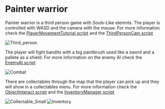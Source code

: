 # Painter warrior
Painter warrior is a third person game with Souls-Like elemnts. The player is controlled with WASD and the camera with the mouse. For more information check the [PlayerMovementTutorial script](https://github.com/Mickname342/Painter_Warrior/blob/main/RPG-Game%20Production%202/Assets/Scripts/PlayerMovementTutorial.cs) and the [ThirdPersonCam script](https://github.com/Mickname342/Painter_Warrior/blob/main/RPG-Game%20Production%202/Assets/Scripts/ThirdPersonCam.cs)

![Third_person](https://github.com/Mickname342/Painter_Warrior/blob/main/Images/Third%20person_Small.png)

The player will fight bandits with a big paintbrush used like a sword and a pallete as a shield. For more information on the enemy AI check the [EnemyAI script](https://github.com/Mickname342/Painter_Warrior/blob/main/RPG-Game%20Production%202/Assets/Scripts/EnemyAI.cs)

![Combat](https://github.com/Mickname342/Painter_Warrior/blob/main/Images/Combat_Small.PNG)

There are collectables through the map that the player can pick up and they will show in a collectables menu. For more information check the [ObjectInteract script](https://github.com/Mickname342/Painter_Warrior/blob/main/RPG-Game%20Production%202/Assets/Scripts/ObjectInteract.cs) and the [InventoryManager script](https://github.com/Mickname342/Painter_Warrior/blob/main/RPG-Game%20Production%202/Assets/Scripts/InventoryManager.cs)

![Collectable_Small](https://github.com/Mickname342/Painter_Warrior/blob/main/Images/Collectables_Small.png) ![Inventory](https://github.com/Mickname342/Painter_Warrior/blob/main/Images/Collectables%20Menu.PNG)
 
